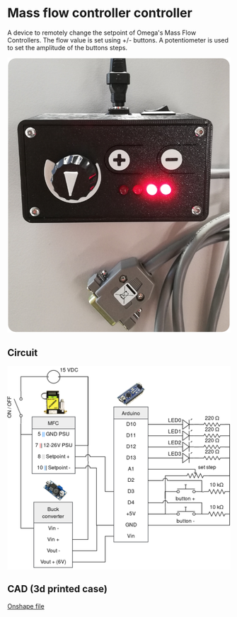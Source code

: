 # Mass flow controller controller

A device to remotely change the setpoint of Omega's Mass Flow Controllers. The flow value is set using +/- buttons. A potentiometer is used to set the amplitude of the buttons steps.

<p align="center">
    <img src="pic.png" width="700px">
</p>

## Circuit

<p align="center">
    <img src="circuit.png" width="700px">
</p>

## CAD (3d printed case)

[Onshape file](https://cad.onshape.com/documents/919652335b20ed148a0a40ce/w/c5db6c015aa6b4d4c2422cc1/e/e19aaa403e4b71d81181d992)
